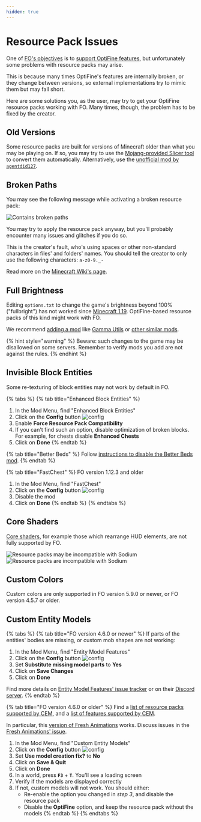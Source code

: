 ```yaml
---
hidden: true
---
```


# Resource Pack Issues

One of [FO's objectives](../../about/) is to [support OptiFine features](../../about/optifine.md), but unfortunately some problems with resource packs may arise.

This is because many times OptiFine's features are internally broken, or they change between versions, so external implementations try to mimic them but may fall short.

Here are some solutions you, as the user, may try to get your OptiFine resource packs working with FO. Many times, though, the problem has to be fixed by the creator.

## Old Versions

Some resource packs are built for versions of Minecraft older than what you may be playing on. If so, you may try to use the [Mojang-provided Slicer tool](https://github.com/Mojang/slicer) to convert them automatically. Alternatively, use the [unofficial mod by `agentdid127`](https://agentdid127.com/ResourcePackConverter).

## Broken Paths

You may see the following message while activating a broken resource pack:

![Contains broken paths](https://i.ibb.co/26cMtqr/Screenshot-20211116-191457.png)

You may try to apply the resource pack anyway, but you'll probably encounter many issues and glitches if you do so.

This is the creator's fault, who's using spaces or other non-standard characters in files' and folders' names. You should tell the creator to only use the following characters: `a-z0-9._-`

Read more on the [Minecraft Wiki's page](https://minecraft.wiki/w/Resource_location#Legal_characters).

## Full Brightness

Editing `options.txt` to change the game's brightness beyond 100% ("fullbright") has not worked since [Minecraft 1.19](https://bugs.mojang.com/browse/MC-51418). OptiFine-based resource packs of this kind might work with FO.

We recommend [adding a mod](../../how-to/add-mods/) like [Gamma Utils](https://modrinth.com/mod/gamma-utils) or [other similar mods](https://modrinth.com/mods?q=gamma&g=categories:fabric).

{% hint style="warning" %}
Beware: such changes to the game may be disallowed on some servers. Remember to verify mods you add are not against the rules.
{% endhint %}

## Invisible Block Entities

Some re-texturing of block entities may not work by default in FO.

{% tabs %}
{% tab title="Enhanced Block Entities" %}
1. In the Mod Menu, find "Enhanced Block Entities"
2. Click on the **Config** button ![config](https://i.ibb.co/j35cBtn/image.png)
3. Enable **Force Resource Pack Compatibility**
4. If you can't find such an option, disable optimization of broken blocks. For example, for chests disable **Enhanced Chests**
5. Click on **Done**
{% endtab %}

{% tab title="Better Beds" %}
Follow [instructions to disable the Better Beds mod](../../how-to/disable-mods/).
{% endtab %}

{% tab title="FastChest" %}
FO version 1.12.3 and older

1. In the Mod Menu, find "FastChest"
2. Click on the **Config** button ![config](https://i.ibb.co/j35cBtn/image.png)
3. Disable the mod
4. Click on **Done**
{% endtab %}
{% endtabs %}

## Core Shaders

[Core shaders](../mods/shaders.md), for example those which rearrange HUD elements, are not fully supported by FO.

![Resource packs may be incompatible with Sodium](https://github.com/Fabulously-Optimized/wiki/assets/8611110/0049c401-2922-4d03-976b-44bbf4fcc6a9)
![Resource packs are incompatible with Sodium](https://github.com/Fabulously-Optimized/wiki/assets/8611110/3116448a-53fe-4af0-9520-99c061694ba0)

## Custom Colors

Custom colors are only supported in FO version 5.9.0 or newer, or FO version 4.5.7 or older.

## Custom Entity Models

{% tabs %}
{% tab title="FO version 4.6.0 or newer" %}
If parts of the entities' bodies are missing, or custom mob shapes are not working:

1. In the Mod Menu, find "Entity Model Features"
2. Click on the **Config** button ![config](https://i.ibb.co/j35cBtn/image.png)
3. Set **Substitute missing model parts** to **Yes**
4. Click on **Save Changes**
5. Click on **Done**

Find more details on [Entity Model Features' issue tracker](https://github.com/Traben-0/Entity_Model_Features/issues) or on their [Discord server](https://discord.com/invite/rURmwrzUcz).
{% endtab %}

{% tab title="FO version 4.6.0 or older" %}
Find a [list of resource packs supported by CEM](https://github.com/dorianpb/cem/issues/9), and a [list of features supported by CEM](https://github.com/dorianpb/cem#differences).

In particular, this [version of Fresh Animations](https://www.curseforge.com/minecraft/texture-packs/fresh-animations/files/3705824) works. Discuss issues in the [Fresh Animations' issue](https://github.com/dorianpb/cem/issues/11).

1. In the Mod Menu, find "Custom Entity Models"
2. Click on the **Config** button ![config](https://i.ibb.co/j35cBtn/image.png)
3. Set **Use model creation fix?** to **No**
4. Click on **Save & Quit**
5. Click on **Done**
6. In a world, press **`F3`** + **`T`**. You'll see a loading screen
7. Verify if the models are displayed correctly
8. If not, custom models will not work. You should either:
   * Re-enable the option you changed in _step 3_, and disable the resource pack
   * Disable the **OptiFine** option, and keep the resource pack without the models
{% endtab %}
{% endtabs %}
